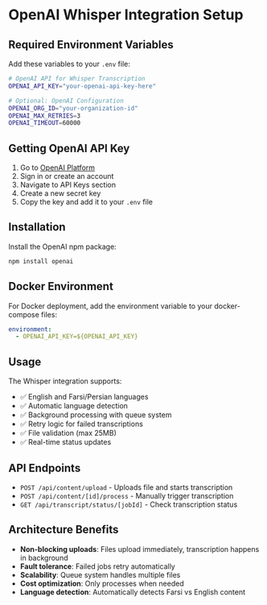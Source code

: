 # OpenAI Whisper Integration Setup

## Required Environment Variables

Add these variables to your `.env` file:

```bash
# OpenAI API for Whisper Transcription
OPENAI_API_KEY="your-openai-api-key-here"

# Optional: OpenAI Configuration  
OPENAI_ORG_ID="your-organization-id"
OPENAI_MAX_RETRIES=3
OPENAI_TIMEOUT=60000
```

## Getting OpenAI API Key

1. Go to [OpenAI Platform](https://platform.openai.com)
2. Sign in or create an account
3. Navigate to API Keys section
4. Create a new secret key
5. Copy the key and add it to your `.env` file

## Installation

Install the OpenAI npm package:

```bash
npm install openai
```

## Docker Environment

For Docker deployment, add the environment variable to your docker-compose files:

```yaml
environment:
  - OPENAI_API_KEY=${OPENAI_API_KEY}
```

## Usage

The Whisper integration supports:

- ✅ English and Farsi/Persian languages
- ✅ Automatic language detection
- ✅ Background processing with queue system
- ✅ Retry logic for failed transcriptions
- ✅ File validation (max 25MB)
- ✅ Real-time status updates

## API Endpoints

- `POST /api/content/upload` - Uploads file and starts transcription
- `POST /api/content/[id]/process` - Manually trigger transcription
- `GET /api/transcript/status/[jobId]` - Check transcription status

## Architecture Benefits

- **Non-blocking uploads**: Files upload immediately, transcription happens in background
- **Fault tolerance**: Failed jobs retry automatically
- **Scalability**: Queue system handles multiple files
- **Cost optimization**: Only processes when needed
- **Language detection**: Automatically detects Farsi vs English content



